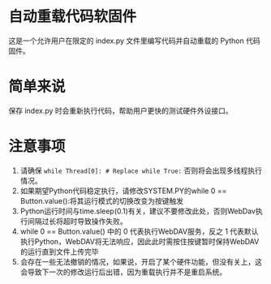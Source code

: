 # 自动重载代码软固件

这是一个允许用户在限定的 index.py 文件里编写代码并自动重载的 Python 代码固件。

# 简单来说

保存 index.py 时会重新执行代码，帮助用户更快的测试硬件外设接口。

# 注意事项
1. 请确保 `while Thread[0]: # Replace while True:` 否则将会出现多线程执行情况。
2. 如果期望Python代码稳定执行，请修改SYSTEM.PY的while 0 == Button.value():将其运行模式的切换改变为按键触发
3. Python运行时间与time.sleep(0.1)有关，建议不要修改此处，否则WebDav执行间隔过长将超时导致操作失败。
4. while 0 == Button.value() 中的 0 代表执行WebDAV服务，反之 1 代表默认执行Python，WebDAV将无法响应，因此此时需按住按键暂时保持WebDAV的运行直到文件上传完毕
5. 会存在一些无法撤销的情况，如果说，开启了某个硬件功能，但没有关上，这会导致下一次的修改运行后出错，因为重载执行并不是重启系统。

